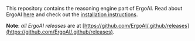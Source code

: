 This repository contains the reasoning engine part of ErgoAI. Read about ErgoAI [here](https://github.com/ErgoAI/.github/blob/main/profile/README.md) and check out the [installation instructions](https://github.com/ErgoAI/.github/blob/main/profile/README.md#installation).

**Note**: *all ErgoAI releases* are at
[https://github.com/ErgoAI/.github/releases](https://github.com/ErgoAI/.github/releases).

